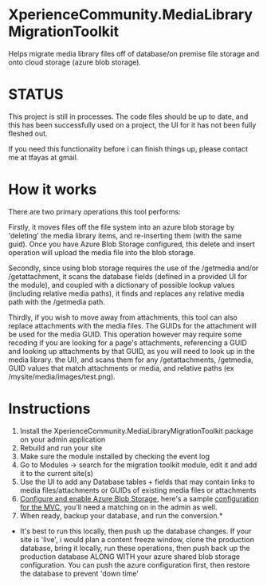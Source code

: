 # XperienceCommunity.MediaLibraryMigrationToolkit
Helps migrate media library files off of database/on premise file storage and onto cloud storage (azure blob storage).

# STATUS
This project is still in processes.  The code files should be up to date, and this has been successfully used on a project, the UI for it has not been fully fleshed out. 

If you need this functionality before i can finish things up, please contact me at tfayas at gmail.

# How it works
There are two primary operations this tool performs:

Firstly, it moves files off the file system into an azure blob storage by 'deleting' the media library items, and re-inserting them (with the same guid).  Once you have Azure Blob Storage configured, this delete and insert operation will upload the media file into the blob storage.

Secondly, since using blob storage requires the use of the /getmedia and/or /getattachment, it scans the database fields (defined in a provided UI for the module), and coupled with a dictionary of possible lookup values (including relative media paths), it finds and replaces any relative media path with the /getmedia path. 

Thirdly, if you wish to move away from attachments, this tool can also replace attachments with the media files.  The GUIDs for the attachment will be used for the media GUID.  This operation however may require some recoding if you are looking for a page's attachments, referencing a GUID and looking up attachments by that GUID, as you will need to look up in the media library. the UI), and scans them for any /getattachments, /getmedia, GUID values that match attachments or media, and relative paths (ex /mysite/media/images/test.png). 

# Instructions
1. Install the XperienceCommunity.MediaLibraryMigrationToolkit package on your admin application
2. Rebuild and run your site
3. Make sure the module installed by checking the event log
4. Go to Modules -> search for the migration toolkit module, edit it and add it to the current site(s)
5. Use the UI to add any Database tables + fields that may contain links to media files/attachments or GUIDs of existing media files or attachments
6. [Configure and enable Azure Blob Storage](https://docs.xperience.io/custom-development/working-with-physical-files-using-the-api/configuring-file-system-providers/configuring-azure-storage), here's a sample [configuration for the MVC](https://github.com/KenticoDevTrev/XperienceCommunity.Baseline/blob/master/starting-site/kx13/MVC/MVC/Configuration/AzureBlobStorageModule.cs), you'll need a matching on in the admin as well.
7. When ready, backup your database, and run the conversion.*

* It's best to run this locally, then push up the database changes.  If your site is 'live', i would plan a content freeze window, clone the production database, bring it locally, run these operations, then push back up the production database ALONG WITH your azure shared blob storage configuration.  You can push the azure configuration first, then restore the database to prevent 'down time'

